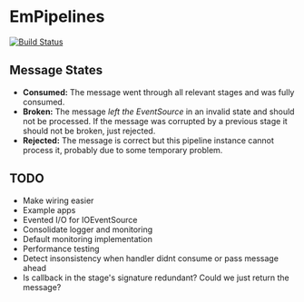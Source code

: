 # EmPipelines
[![Build Status](https://secure.travis-ci.org/pcalcado/empipelines.png)](http://travis-ci.org/pcalcado/empipelines)

## Message States

* **Consumed:** The message went through all relevant stages and was
fully consumed.
* **Broken:** The message *left the EventSource* in an invalid
state and should not be processed. If the message was corrupted by a
previous stage it should not be broken, just rejected.
* **Rejected:** The message is correct but this pipeline instance
cannot process it, probably due to some temporary problem.

## TODO
* Make wiring easier
* Example apps
* Evented I/O for IOEventSource
* Consolidate logger and monitoring
* Default monitoring implementation
* Performance testing
* Detect insonsistency when handler didnt consume or pass message ahead
* Is callback in the stage's signature redundant? Could we just return
the message?
